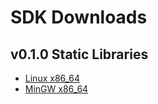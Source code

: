 # SDK Downloads

## v0.1.0 Static Libraries

- [Linux x86_64](https://wickedsmoke.github.io/sdk/faun-x86_64-static-0.1.0.tar.bz2)
- [MinGW x86_64](https://wickedsmoke.github.io/sdk/faun-x86_64-w64-mingw32-static-0.1.0.zip)
